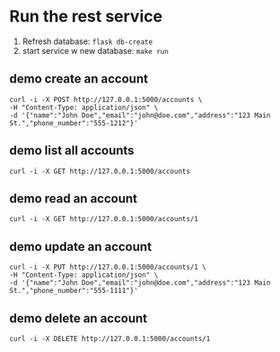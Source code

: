 # Run the rest service
1. Refresh database: `flask db-create`
2. start service w new database: `make run` 

## demo create an account 
```
curl -i -X POST http://127.0.0.1:5000/accounts \
-H "Content-Type: application/json" \
-d '{"name":"John Doe","email":"john@doe.com","address":"123 Main St.","phone_number":"555-1212"}'
```

## demo list all accounts
```
curl -i -X GET http://127.0.0.1:5000/accounts
```

## demo read an account
```
curl -i -X GET http://127.0.0.1:5000/accounts/1
```

## demo update an account
```
curl -i -X PUT http://127.0.0.1:5000/accounts/1 \
-H "Content-Type: application/json" \
-d '{"name":"John Doe","email":"john@doe.com","address":"123 Main St.","phone_number":"555-1111"}'
```

## demo delete an account
```
curl -i -X DELETE http://127.0.0.1:5000/accounts/1
```